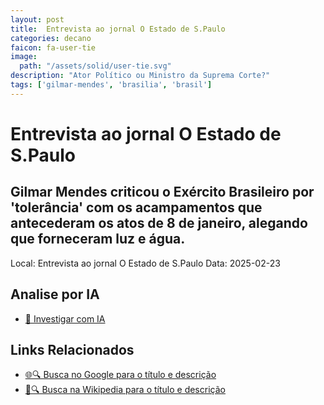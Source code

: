 ```yaml
---
layout: post
title:  Entrevista ao jornal O Estado de S.Paulo
categories: decano
faicon: fa-user-tie
image:
  path: "/assets/solid/user-tie.svg"
description: "Ator Político ou Ministro da Suprema Corte?"
tags: ['gilmar-mendes', 'brasilia', 'brasil']
---
```


# Entrevista ao jornal O Estado de S.Paulo
## Gilmar Mendes criticou o Exército Brasileiro por 'tolerância' com os acampamentos que antecederam os atos de 8 de janeiro, alegando que forneceram luz e água.
Local: Entrevista ao jornal O Estado de S.Paulo
Data: 2025-02-23

## Analise por IA
- [🤖 Investigar com IA](https://www.perplexity.ai/search?q=%22Gilmar%20Mendes%22%20%2B%20Entrevista%20ao%20jornal%20O%20Estado%20de%20S.Paulo%20Gilmar%20Mendes%20criticou%20o%20Ex%C3%A9rcito%20Brasileiro%20por%20%27toler%C3%A2ncia%27%20com%20os%20acampamentos%20que%20antecederam%20os%20atos%20de%208%20de%20janeiro%2C%20alegando%20que%20forneceram%20luz%20e%20%C3%A1gua.%20Bras%C3%ADlia%2C%20Brasil)

## Links Relacionados
- [🌐🔍 Busca no Google para o título e descrição](https://www.google.com/search?q=%22Gilmar%20Mendes%22%20%2B%20Entrevista%20ao%20jornal%20O%20Estado%20de%20S.Paulo%20Gilmar%20Mendes%20criticou%20o%20Ex%C3%A9rcito%20Brasileiro%20por%20%27toler%C3%A2ncia%27%20com%20os%20acampamentos%20que%20antecederam%20os%20atos%20de%208%20de%20janeiro%2C%20alegando%20que%20forneceram%20luz%20e%20%C3%A1gua.%20Bras%C3%ADlia%2C%20Brasil)
- [📖🔍 Busca na Wikipedia para o título e descrição](https://pt.wikipedia.org/w/index.php?search=%22Gilmar%20Mendes%22%20%2B%20Entrevista%20ao%20jornal%20O%20Estado%20de%20S.Paulo%20Gilmar%20Mendes%20criticou%20o%20Ex%C3%A9rcito%20Brasileiro%20por%20%27toler%C3%A2ncia%27%20com%20os%20acampamentos%20que%20antecederam%20os%20atos%20de%208%20de%20janeiro%2C%20alegando%20que%20forneceram%20luz%20e%20%C3%A1gua.%20Bras%C3%ADlia%2C%20Brasil)

